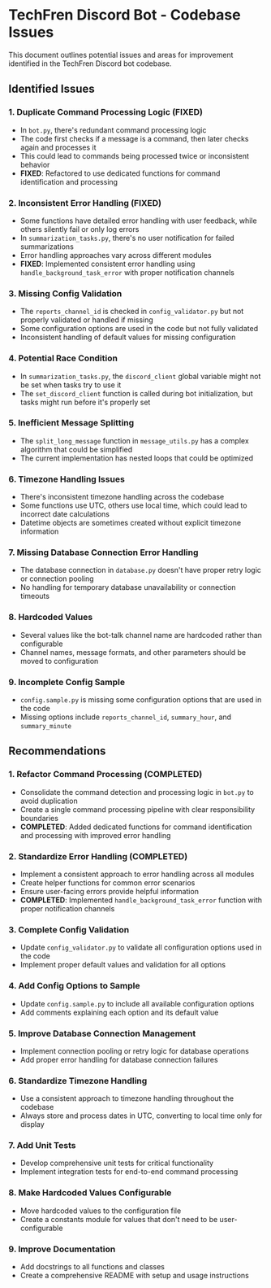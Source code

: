 # TechFren Discord Bot - Codebase Issues

This document outlines potential issues and areas for improvement identified in the TechFren Discord bot codebase.

## Identified Issues

### 1. Duplicate Command Processing Logic (FIXED)
- In `bot.py`, there's redundant command processing logic
- The code first checks if a message is a command, then later checks again and processes it
- This could lead to commands being processed twice or inconsistent behavior
- **FIXED**: Refactored to use dedicated functions for command identification and processing

### 2. Inconsistent Error Handling (FIXED)
- Some functions have detailed error handling with user feedback, while others silently fail or only log errors
- In `summarization_tasks.py`, there's no user notification for failed summarizations
- Error handling approaches vary across different modules
- **FIXED**: Implemented consistent error handling using `handle_background_task_error` with proper notification channels

### 3. Missing Config Validation
- The `reports_channel_id` is checked in `config_validator.py` but not properly validated or handled if missing
- Some configuration options are used in the code but not fully validated
- Inconsistent handling of default values for missing configuration

### 4. Potential Race Condition
- In `summarization_tasks.py`, the `discord_client` global variable might not be set when tasks try to use it
- The `set_discord_client` function is called during bot initialization, but tasks might run before it's properly set

### 5. Inefficient Message Splitting
- The `split_long_message` function in `message_utils.py` has a complex algorithm that could be simplified
- The current implementation has nested loops that could be optimized

### 6. Timezone Handling Issues
- There's inconsistent timezone handling across the codebase
- Some functions use UTC, others use local time, which could lead to incorrect date calculations
- Datetime objects are sometimes created without explicit timezone information

### 7. Missing Database Connection Error Handling
- The database connection in `database.py` doesn't have proper retry logic or connection pooling
- No handling for temporary database unavailability or connection timeouts

### 8. Hardcoded Values
- Several values like the bot-talk channel name are hardcoded rather than configurable
- Channel names, message formats, and other parameters should be moved to configuration

### 9. Incomplete Config Sample
- `config.sample.py` is missing some configuration options that are used in the code
- Missing options include `reports_channel_id`, `summary_hour`, and `summary_minute`

## Recommendations

### 1. Refactor Command Processing (COMPLETED)
- Consolidate the command detection and processing logic in `bot.py` to avoid duplication
- Create a single command processing pipeline with clear responsibility boundaries
- **COMPLETED**: Added dedicated functions for command identification and processing with improved error handling

### 2. Standardize Error Handling (COMPLETED)
- Implement a consistent approach to error handling across all modules
- Create helper functions for common error scenarios
- Ensure user-facing errors provide helpful information
- **COMPLETED**: Implemented `handle_background_task_error` function with proper notification channels

### 3. Complete Config Validation
- Update `config_validator.py` to validate all configuration options used in the code
- Implement proper default values and validation for all options

### 4. Add Config Options to Sample
- Update `config.sample.py` to include all available configuration options
- Add comments explaining each option and its default value

### 5. Improve Database Connection Management
- Implement connection pooling or retry logic for database operations
- Add proper error handling for database connection failures

### 6. Standardize Timezone Handling
- Use a consistent approach to timezone handling throughout the codebase
- Always store and process dates in UTC, converting to local time only for display

### 7. Add Unit Tests
- Develop comprehensive unit tests for critical functionality
- Implement integration tests for end-to-end command processing

### 8. Make Hardcoded Values Configurable
- Move hardcoded values to the configuration file
- Create a constants module for values that don't need to be user-configurable

### 9. Improve Documentation
- Add docstrings to all functions and classes
- Create a comprehensive README with setup and usage instructions